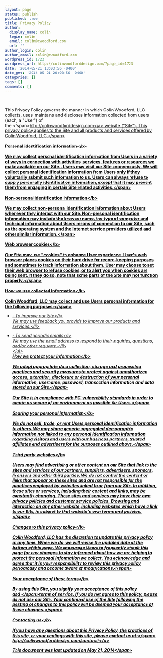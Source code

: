 ```yaml
---
layout: page
status: publish
published: true
title: Privacy Policy
author:
  display_name: colin
  login: colin
  email: colin@cwoodford.com
  url: ''
author_login: colin
author_email: colin@cwoodford.com
wordpress_id: 1723
wordpress_url: http://colinwoodforddesign.com/?page_id=1723
date: '2014-05-21 13:03:56 -0400'
date_gmt: '2014-05-21 20:03:56 -0400'
categories: []
tags: []
comments: []
---
```

<p>&nbsp;</p>
<p><span style="color: #000000;">This Privacy Policy governs the manner in which Colin Woodford, LLC collects, uses, maintains and discloses information collected from users (each, a "User") of the&nbsp;<&#47;span><a href="http:&#47;&#47;colinwoodforddesign.com&#47;">http:&#47;&#47;colinwoodforddesign.com<&#47;a><span style="color: #000000;">&nbsp;website ("Site"). This privacy policy applies to the Site and all products and services offered by Colin Woodford, LLC.<&#47;span><br style="color: #000000;" &#47;><br style="color: #000000;" &#47;><b>Personal identification information<&#47;b><br style="color: #000000;" &#47;><br style="color: #000000;" &#47;><span style="color: #000000;">We may collect personal identification information from Users in a variety of ways in connection with activities, services, features or resources we make available on our Site.. Users may visit our Site anonymously. We will collect personal identification information from Users only if they voluntarily submit such information to us. Users can always refuse to supply personally identification information, except that it may prevent them from engaging in certain Site related activities.<&#47;span><br style="color: #000000;" &#47;><br style="color: #000000;" &#47;><b>Non-personal identification information<&#47;b><br style="color: #000000;" &#47;><br style="color: #000000;" &#47;><span style="color: #000000;">We may collect non-personal identification information about Users whenever they interact with our Site. Non-personal identification information may include the browser name, the type of computer and technical information about Users means of connection to our Site, such as the operating system and the Internet service providers utilized and other similar information.<&#47;span><br style="color: #000000;" &#47;><br style="color: #000000;" &#47;><b>Web browser cookies<&#47;b><br style="color: #000000;" &#47;><br style="color: #000000;" &#47;><span style="color: #000000;">Our Site may use "cookies" to enhance User experience. User's web browser places cookies on their hard drive for record-keeping purposes and sometimes to track information about them. User may choose to set their web browser to refuse cookies, or to alert you when cookies are being sent. If they do so, note that some parts of the Site may not function properly.<&#47;span><br style="color: #000000;" &#47;><br style="color: #000000;" &#47;><b>How we use collected information<&#47;b><br style="color: #000000;" &#47;><br style="color: #000000;" &#47;><span style="color: #000000;">Colin Woodford, LLC may collect and use Users personal information for the following purposes:<&#47;span></p>
<ul style="color: #000000;">
<li><i>- To improve our Site<&#47;i><br />
We may use feedback you provide to improve our products and services.<&#47;li></p>
<li><i>- To send periodic emails<&#47;i><br />
We may use the email address to respond to their inquiries, questions, and&#47;or other requests.<&#47;li><br />
<&#47;ul><br />
<b>How we protect your information<&#47;b><br style="color: #000000;" &#47;><br style="color: #000000;" &#47;><span style="color: #000000;">We adopt appropriate data collection, storage and processing practices and security measures to protect against unauthorized access, alteration, disclosure or destruction of your personal information, username, password, transaction information and data stored on our Site.<&#47;span><br style="color: #000000;" &#47;><br style="color: #000000;" &#47;><span style="color: #000000;">Our Site is in compliance with PCI vulnerability standards in order to create as secure of an environment as possible for Users.<&#47;span><br style="color: #000000;" &#47;><br style="color: #000000;" &#47;><b>Sharing your personal information<&#47;b><br style="color: #000000;" &#47;><br style="color: #000000;" &#47;><span style="color: #000000;">We do not sell, trade, or rent Users personal identification information to others. We may share generic aggregated demographic information not linked to any personal identification information regarding visitors and users with our business partners, trusted affiliates and advertisers for the purposes outlined above.<&#47;span><br style="color: #000000;" &#47;><br style="color: #000000;" &#47;><b>Third party websites<&#47;b><br style="color: #000000;" &#47;><br style="color: #000000;" &#47;><span style="color: #000000;">Users may find advertising or other content on our Site that link to the sites and services of our partners, suppliers, advertisers, sponsors, licensors and other third parties. We do not control the content or links that appear on these sites and are not responsible for the practices employed by websites linked to or from our Site. In addition, these sites or services, including their content and links, may be constantly changing. These sites and services may have their own privacy policies and customer service policies. Browsing and interaction on any other website, including websites which have a link to our Site, is subject to that website's own terms and policies.<&#47;span><br style="color: #000000;" &#47;><br style="color: #000000;" &#47;><b>Changes to this privacy policy<&#47;b><br style="color: #000000;" &#47;><br style="color: #000000;" &#47;><span style="color: #000000;">Colin Woodford, LLC has the discretion to update this privacy policy at any time. When we do, we will revise the updated date at the bottom of this page. We encourage Users to frequently check this page for any changes to stay informed about how we are helping to protect the personal information we collect. You acknowledge and agree that it is your responsibility to review this privacy policy periodically and become aware of modifications.<&#47;span><br style="color: #000000;" &#47;><br style="color: #000000;" &#47;><b>Your acceptance of these terms<&#47;b><br style="color: #000000;" &#47;><br style="color: #000000;" &#47;><span style="color: #000000;">By using this Site, you signify your acceptance of this policy and&nbsp;<&#47;span>terms of service<span style="color: #000000;">. If you do not agree to this policy, please do not use our Site. Your continued use of the Site following the posting of changes to this policy will be deemed your acceptance of those changes.<&#47;span><br style="color: #000000;" &#47;><br style="color: #000000;" &#47;><b>Contacting us<&#47;b><br style="color: #000000;" &#47;><br style="color: #000000;" &#47;><span style="color: #000000;">If you have any questions about this Privacy Policy, the practices of this site, or your dealings with this site, please contact us at:<&#47;span><br style="color: #000000;" &#47;><a href="http:&#47;&#47;colinwoodforddesign.com&#47;contact&#47;">http:&#47;&#47;colinwoodforddesign.com&#47;contact&#47;<&#47;a></p>
<p><span style="color: #000000;">This document was last updated on May 21, 2014<&#47;span></p>
